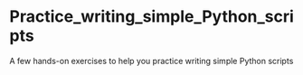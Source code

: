 # Practice_writing_simple_Python_scripts
A few hands-on exercises to help you practice writing simple Python scripts
